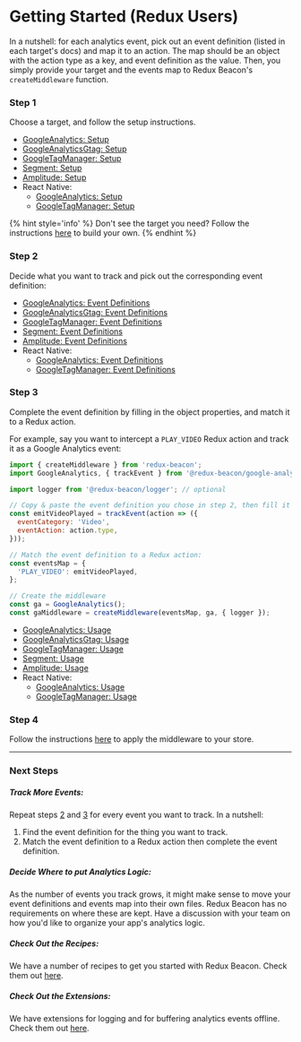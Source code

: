 # Getting Started (Redux Users)

In a nutshell: for each analytics event, pick out an event definition (listed in
each target's docs) and map it to an action. The map should be an object with
the action type as a key, and event definition as the value. Then, you simply
provide your target and the events map to Redux Beacon's `createMiddleware`
function.

### Step 1
Choose a target, and follow the setup instructions.

* [GoogleAnalytics: Setup](targets/google-analytics.html#setup)
* [GoogleAnalyticsGtag: Setup](targets/google-analytics-gtag.html#setup)
* [GoogleTagManager: Setup](targets/google-tag-manager.html#setup)
* [Segment: Setup](targets/segment.html#setup)
* [Amplitude: Setup](targets/amplitude.html#setup)
* React Native:
  * [GoogleAnalytics: Setup](targets/react-native-google-analytics.html#setup)
  * [GoogleTagManager: Setup](targets/react-native-google-tag-manager.html#setup)

{% hint style='info' %}
Don't see the target you need?
Follow the instructions [here](examples-and-recipes.md#how-to-create-own-target.md) to build your own.
{% endhint %}

### Step 2
Decide what you want to track and pick out the corresponding event definition:

* [GoogleAnalytics: Event Definitions](targets/google-analytics.html#event-definitions)
* [GoogleAnalyticsGtag: Event Definitions](targets/google-analytics-gtag.html#event-definitions)
* [GoogleTagManager: Event Definitions](targets/google-tag-manager.html#event-definitions)
* [Segment: Event Definitions](targets/segment.html#event-definitions)
* [Amplitude: Event Definitions](targets/amplitude.html#event-definitions)
* React Native:
  * [GoogleAnalytics: Event Definitions](targets/react-native-google-analytics.html#event-definitions)
  * [GoogleTagManager: Event Definitions](targets/react-native-google-tag-manager.html#event-definitions)

### Step 3
Complete the event definition by filling in the object properties, and match it
to a Redux action.

For example, say you want to intercept a `PLAY_VIDEO` Redux action and track it
as a Google Analytics event:

```js
import { createMiddleware } from 'redux-beacon';
import GoogleAnalytics, { trackEvent } from '@redux-beacon/google-analytics';

import logger from '@redux-beacon/logger'; // optional

// Copy & paste the event definition you chose in step 2, then fill it in.
const emitVideoPlayed = trackEvent(action => ({
  eventCategory: 'Video',
  eventAction: action.type,
}));

// Match the event definition to a Redux action:
const eventsMap = {
  'PLAY_VIDEO': emitVideoPlayed,
};

// Create the middleware
const ga = GoogleAnalytics();
const gaMiddleware = createMiddleware(eventsMap, ga, { logger });
```

* [GoogleAnalytics: Usage](targets/google-analytics.html#usage)
* [GoogleAnalyticsGtag: Usage](targets/google-analytics-gtag.html#usage)
* [GoogleTagManager: Usage](targets/google-tag-manager.html#usage)
* [Segment: Usage](targets/segment.html#usage)
* [Amplitude: Usage](targets/amplitude.html#usage)
* React Native:
  * [GoogleAnalytics: Usage](targets/react-native-google-analytics.html#usage)
  * [GoogleTagManager: Usage](targets/react-native-google-tag-manager.html#usage)

### Step 4
Follow the instructions [here](https://redux.js.org/docs/api/applyMiddleware.html) to
apply the middleware to your store.

----

### Next Steps

##### Track More Events:
Repeat steps [2](#step-2) and [3](#step-3) for every event you want to track. In a nutshell:
  1. Find the event definition for the thing you want to track.
  2. Match the event definition to a Redux action then complete the event definition.

##### Decide Where to put Analytics Logic:
As the number of events you track grows, it might make sense to move your event
definitions and events map into their own files. Redux Beacon has no
requirements on where these are kept. Have a discussion with your team on how
you'd like to organize your app's analytics logic.

##### Check Out the Recipes:
We have a number of recipes to get you started with Redux Beacon. Check them
out [here](examples-and-recipes.md).

##### Check Out the Extensions:
We have extensions for logging and for buffering analytics events
offline. Check them out [here](extensions/index.md).
